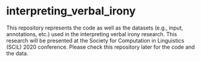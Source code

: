 # interpreting_verbal_irony

This repository represents the code as well as the datasets (e.g., input, annotations, etc.) used in the interpreting verbal irony research. This research will be presented at the Society for Computation in Linguistics (SCiL) 2020 conference. Please check this repository later for the code and the data.
